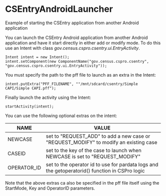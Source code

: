 # CSEntryAndroidLauncher
Example of starting the CSEntry application from another Android application

You can launch the CSEntry Android application from another Android application and have it start directly in either add or modify mode. To do this use an Intent with class *gov.census.cspro.csentry.ui.EntryActivity*. 

```
Intent intent = new Intent();
intent.setComponent(new ComponentName("gov.census.cspro.csentry", "gov.census.cspro.csentry.ui.EntryActivity"));
```

You must specify the path to the pff file to launch as an extra in the Intent:

```
intent.putExtra("PFF_FILENAME", ""/mnt/sdcard/csentry/Simple CAPI/Simple CAPI.pff");
```

Finally launch the activity using the Intent:

```
startActivity(intent);
```

You can use the following optional extras on the intent:

| NAME | VALUE |
| --- | --- |
| NEWCASE | set to "REQUEST_ADD" to add a new case or "REQUEST_MODIFY" to modify an existing case |
| CASEID | set to the key of the case to launch when NEWCASE is set to "REQUEST_MODIFY" |
| OPERATOR_ID | set to the operator id to use for pardata logs and the getoperatorid() function in CSPro logic |

Note that the above extras ca also be specified in the pff file itself using the StartMode, Key and OperatorID parameters.
